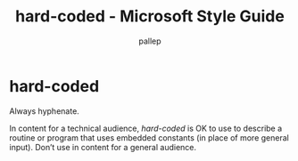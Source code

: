 ﻿---
title: hard-coded - Microsoft Style Guide
author: pallep
ms.author: pallep
ms.date: 1/19/2018
ms.topic: article
ms.prod: non-product-specific
---

# hard-coded

Always hyphenate. 

In content for a technical audience, *hard-coded*
is OK to use to describe a routine or program that uses embedded
constants (in place of more general input). Don’t use in content for a
general audience.
